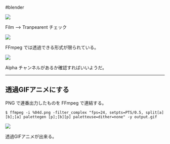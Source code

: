 #blender 


![](image-kmyezl3a.png)

Film  —> Tranpearent チェック

![](image-kmyf00oh.png)

FFmpeg では透過できる形式が限られている。

![](image-kmyf0vd6.png)

Alpha チャンネルがあるか確認すればいいようだ。

---
## 透過GIFアニメにする

PNG で連番出力したものを FFmpeg で連結する。

```shell
$ ffmpeg -i %04d.png -filter_complex "fps=24, setpts=PTS/0.5, split[a][b];[a] palettegen [p];[b][p] paletteuse=dither=none" -y output.gif
```

![](image-kmyf2oni.png)

透過GIFアニメが出来る。
